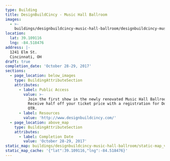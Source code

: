 ```yaml
---
type: Building
title: DesignBuildCincy - Music Hall Ballroom
images:
  - >-
    buildings/designbuildcincy-music-hall-ballroom/designbuildcincy-music-hall-ballroom-0_ehgvyt
location:
  lat: 39.109116
  lng: -84.518476
address: |-
  1241 Elm St.
  Cincinnati, OH
draft: true
completion_date: 'October 28-29, 2017'
sections:
  - page_location: below_images
    type: BuildingAttributeSection
    attributes:
      - label: Public Access
        value: >-
          Join the first show in the newly renovated Music Hall Ballroom.
          Receive half off your ticket price with a registration for Doors Open
          OTR.
      - label: Resources
        value: 'http://www.designbuildcincy.com/'
  - page_location: above_map
    type: BuildingAttributeSection
    attributes:
      - label: Completion Date
        value: 'October 28-29, 2017'
static_map: buildings/designbuildcincy-music-hall-ballroom/static-map_vg09aj
static_map_cache: '{"lat":39.109116,"lng":-84.518476}'
---
```

